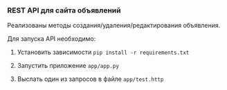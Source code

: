 ### REST API для сайта объявлений

Реализованы методы создания/удаления/редактирования объявления.

Для запуска API необходимо:

1. Установить зависимости
`pip install -r requirements.txt`

2. Запустить приложение 
`app/app.py`

3. Выслать один из запросов в файле
`app/test.http`
